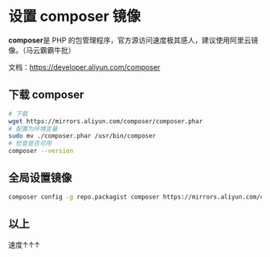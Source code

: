 # 设置 composer 镜像

**composer**是 PHP 的包管理程序，官方源访问速度极其感人，建议使用阿里云镜像。（马云霸霸牛批）

文档：https://developer.aliyun.com/composer

## 下载 composer

```bash
# 下载
wget https://mirrors.aliyun.com/composer/composer.phar
# 配置为环境变量
sudo mv ./composer.phar /usr/bin/composer
# 检查是否可用
composer --version
```

## 全局设置镜像

```bash
composer config -g repo.packagist composer https://mirrors.aliyun.com/composer/
```

## 以上

速度↑↑↑
